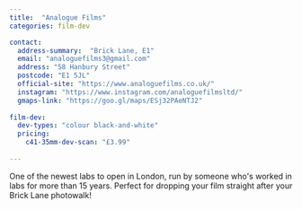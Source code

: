 ```yaml
---
title:  "Analogue Films"
categories: film-dev

contact:
  address-summary:  "Brick Lane, E1"
  email: "analoguefilms3@gmail.com"
  address: "58 Hanbury Street"
  postcode: "E1 5JL"
  official-site: "https://www.analoguefilms.co.uk/"
  instagram: "https://www.instagram.com/analoguefilmsltd/"
  gmaps-link: "https://goo.gl/maps/ESj32PAeNTJ2"
  
film-dev:
  dev-types: "colour black-and-white"  
  pricing:
    c41-35mm-dev-scan: "£3.99"
  
---
```


One of the newest labs to open in London, run by someone who's worked in labs for more than 15 years. Perfect for dropping your film straight after your Brick Lane photowalk!

